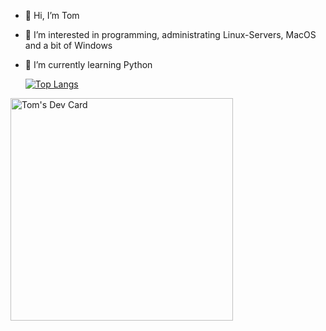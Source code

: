 - 👋 Hi, I’m Tom
- 👀 I’m interested in programming, administrating Linux-Servers, MacOS and a bit of Windows
- 🌱 I’m currently learning Python

  [![Top Langs](https://github-readme-stats.vercel.app/api/top-langs/?username=TomB2001&layout=donut)](https://github.com/TomB2001/github-readme-stats)

<a href="https://app.daily.dev/tom90"><img src="https://api.daily.dev/devcards/v2/4cz85hethHZSpT3NnRXu0.png?r=0us" width="356" alt="Tom's Dev Card"/></a>

<!---
TomB2001/TomB2001 is a ✨ special ✨ repository because its `README.md` (this file) appears on your GitHub profile.
You can click the Preview link to take a look at your changes.
--->
